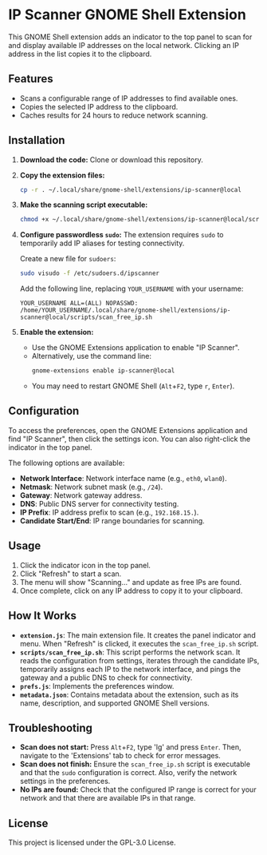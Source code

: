 # IP Scanner GNOME Shell Extension

This GNOME Shell extension adds an indicator to the top panel to scan for and display available IP addresses on the local network. Clicking an IP address in the list copies it to the clipboard.

## Features

*   Scans a configurable range of IP addresses to find available ones.
*   Copies the selected IP address to the clipboard.
*   Caches results for 24 hours to reduce network scanning.

## Installation

1.  **Download the code:**
    Clone or download this repository.

2.  **Copy the extension files:**
    ```bash
    cp -r . ~/.local/share/gnome-shell/extensions/ip-scanner@local
    ```

3.  **Make the scanning script executable:**
    ```bash
    chmod +x ~/.local/share/gnome-shell/extensions/ip-scanner@local/scripts/scan_free_ip.sh
    ```

4.  **Configure passwordless `sudo`:**
    The extension requires `sudo` to temporarily add IP aliases for testing connectivity.

    Create a new file for `sudoers`:
    ```bash
    sudo visudo -f /etc/sudoers.d/ipscanner
    ```

    Add the following line, replacing `YOUR_USERNAME` with your username:
    ```
    YOUR_USERNAME ALL=(ALL) NOPASSWD: /home/YOUR_USERNAME/.local/share/gnome-shell/extensions/ip-scanner@local/scripts/scan_free_ip.sh
    ```

5.  **Enable the extension:**
    *   Use the GNOME Extensions application to enable "IP Scanner".
    *   Alternatively, use the command line:
        ```bash
        gnome-extensions enable ip-scanner@local
        ```
    *   You may need to restart GNOME Shell (`Alt`+`F2`, type `r`, `Enter`).

## Configuration

To access the preferences, open the GNOME Extensions application and find "IP Scanner", then click the settings icon. You can also right-click the indicator in the top panel.

The following options are available:

*   **Network Interface**: Network interface name (e.g., `eth0`, `wlan0`).
*   **Netmask**: Network subnet mask (e.g., `/24`).
*   **Gateway**: Network gateway address.
*   **DNS**: Public DNS server for connectivity testing.
*   **IP Prefix**: IP address prefix to scan (e.g., `192.168.15.`).
*   **Candidate Start/End**: IP range boundaries for scanning.

## Usage

1.  Click the indicator icon in the top panel.
2.  Click "Refresh" to start a scan.
3.  The menu will show "Scanning..." and update as free IPs are found.
5.  Once complete, click on any IP address to copy it to your clipboard.

## How It Works

*   **`extension.js`**: The main extension file. It creates the panel indicator and menu. When "Refresh" is clicked, it executes the `scan_free_ip.sh` script.
*   **`scripts/scan_free_ip.sh`**: This script performs the network scan. It reads the configuration from settings, iterates through the candidate IPs, temporarily assigns each IP to the network interface, and pings the gateway and a public DNS to check for connectivity.
*   **`prefs.js`**: Implements the preferences window.
*   **`metadata.json`**: Contains metadata about the extension, such as its name, description, and supported GNOME Shell versions.

## Troubleshooting

*   **Scan does not start:** Press `Alt`+`F2`, type 'lg' and press `Enter`. Then, navigate to the 'Extensions' tab to check for error messages.
*   **Scan does not finish:** Ensure the `scan_free_ip.sh` script is executable and that the `sudo` configuration is correct. Also, verify the network settings in the preferences.
*   **No IPs are found:** Check that the configured IP range is correct for your network and that there are available IPs in that range.

## License

This project is licensed under the GPL-3.0 License.
